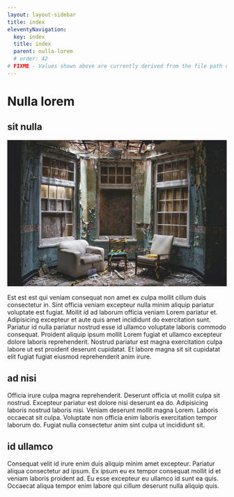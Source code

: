 ```yaml
---
layout: layout-sidebar
title: index
eleventyNavigation:
  key: index
  title: index
  parent: nulla-lorem
  # order: 42
# FIXME - Values shown above are currently derived from the file path only, except order which is also commented out because it is optional. Correct as desired and delete comment(s).
---
```


# Nulla lorem

## sit nulla

<img class="bordered" src="/static/images/bulksplash-blanccreative-L70wisn5Jfc.jpg" alt="bulksplash-blanccreative-L70wisn5Jfc.jpg" />

Est est est qui veniam consequat non amet ex culpa mollit cillum duis consectetur in. Sint officia veniam excepteur nulla minim aliquip pariatur voluptate est fugiat. Mollit id ad laborum officia veniam Lorem pariatur et. Adipisicing excepteur et aute quis amet incididunt do exercitation sunt. Pariatur id nulla pariatur nostrud esse id ullamco voluptate laboris commodo consequat. Proident aliquip ipsum mollit Lorem fugiat et ullamco excepteur dolore laboris reprehenderit. Nostrud pariatur est magna exercitation culpa labore ut est proident deserunt cupidatat. Et labore magna sit sit cupidatat elit fugiat fugiat eiusmod reprehenderit anim irure.

## ad nisi

Officia irure culpa magna reprehenderit. Deserunt officia ut mollit culpa sit nostrud. Excepteur pariatur est dolore nisi deserunt ea do. Adipisicing laboris nostrud laboris nisi. Veniam deserunt mollit magna Lorem. Laboris occaecat sit culpa. Voluptate non officia enim laboris exercitation tempor laborum do. Fugiat nulla consectetur anim sint culpa ut incididunt sit.

## id ullamco

Consequat velit id irure enim duis aliquip minim amet excepteur. Pariatur aliqua consectetur ad ipsum. Ex ipsum eu ex tempor consequat mollit id et veniam laboris proident ad. Eu esse excepteur eu ullamco id sunt ea quis. Occaecat aliqua tempor enim labore qui cillum deserunt nulla aliquip quis.